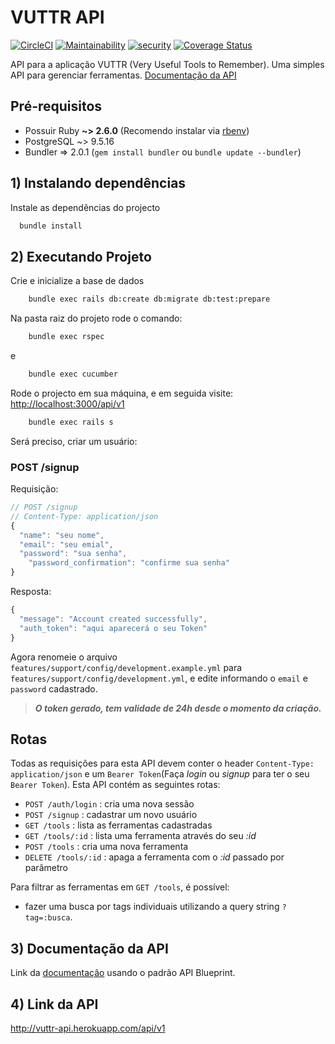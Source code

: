 # VUTTR API

[![CircleCI](https://circleci.com/gh/nelsonmfinda/vuttr-api.svg?style=svg)](https://circleci.com/gh/nelsonmfinda/vuttr-api)
[![Maintainability](https://api.codeclimate.com/v1/badges/d7d52a50d1e28dcb84e8/maintainability)](https://codeclimate.com/github/nelsonmfinda/vuttr-api/maintainability)
[![security](https://hakiri.io/github/nelsonmfinda/vuttr-api/master.svg)](https://hakiri.io/github/nelsonmfinda/vuttr-api/master)
[![Coverage Status](https://coveralls.io/repos/github/nelsonmfinda/vuttr-api/badge.svg?branch=master)](https://coveralls.io/github/nelsonmfinda/vuttr-api?branch=master)

API para a aplicação VUTTR (Very Useful Tools to Remember). Uma simples API para gerenciar ferramentas. [Documentação da API](https://vuttrapiv1.docs.apiary.io/)

## Pré-requisitos

- Possuir Ruby **~> 2.6.0** (Recomendo instalar via [rbenv](https://github.com/sstephenson/rbenv))
- PostgreSQL ~> 9.5.16
- Bundler => 2.0.1 (`gem install bundler` ou `bundle update --bundler`)

## 1) Instalando dependências

Instale as dependências do projecto

```sh
  bundle install
```

## 2) Executando Projeto

Crie e inicialize a base de dados

```sh
    bundle exec rails db:create db:migrate db:test:prepare
```

Na pasta raiz do projeto rode o comando:

```sh
    bundle exec rspec
```

e

```sh
    bundle exec cucumber
```

Rode o projecto em sua máquina, e em seguida visite: <http://localhost:3000/api/v1>

```sh
    bundle exec rails s
```

Será preciso, criar um usuário:

### POST /signup

Requisição:

```javascript
// POST /signup
// Content-Type: application/json
{
  "name": "seu nome",
  "email": "seu emial",
  "password": "sua senha",
    "password_confirmation": "confirme sua senha"
}
```

Resposta:

```javascript
{
  "message": "Account created successfully",
  "auth_token": "aqui aparecerá o seu Token"
}
```

Agora renomeie o arquivo ```features/support/config/development.example.yml``` para ```features/support/config/development.yml```, e edite informando o ```email``` e ```password``` cadastrado.

> ***O token gerado, tem validade de 24h desde o momento da criação.***

## Rotas

Todas as requisições para esta API devem conter o header `Content-Type: application/json` e um `Bearer Token`(Faça _login_ ou _signup_ para ter o seu `Bearer Token`).
Esta API contém as seguintes rotas:

- `POST /auth/login` : cria uma nova sessão
- `POST /signup` : cadastrar um novo usuário
- `GET /tools` : lista as ferramentas cadastradas
- `GET /tools/:id` : lista uma ferramenta através do seu _:id_
- `POST /tools` : cria uma nova ferramenta
- `DELETE /tools/:id` : apaga a ferramenta com o _:id_ passado por parâmetro

Para filtrar as ferramentas em `GET /tools`, é possível:

- fazer uma busca por tags individuais utilizando a query string `?tag=:busca`.

## 3) Documentação da API

Link da [documentação](https://vuttrapiv1.docs.apiary.io/#) usando o padrão API Blueprint.

## 4) Link da API

<http://vuttr-api.herokuapp.com/api/v1>
